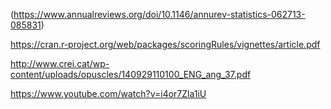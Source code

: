 (https://www.annualreviews.org/doi/10.1146/annurev-statistics-062713-085831)

https://cran.r-project.org/web/packages/scoringRules/vignettes/article.pdf

http://www.crei.cat/wp-content/uploads/opuscles/140929110100_ENG_ang_37.pdf

https://www.youtube.com/watch?v=i4or7Zla1iU
